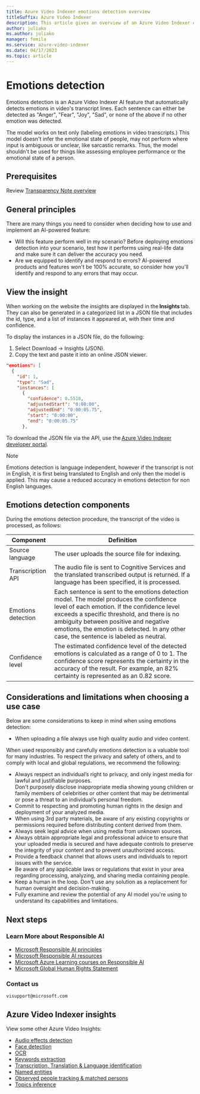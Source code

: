 ```yaml
---
title: Azure Video Indexer emotions detection overview
titleSuffix: Azure Video Indexer 
description: This article gives an overview of an Azure Video Indexer emotions detection.
author: juliako
ms.author: juliako
manager: femila
ms.service: azure-video-indexer
ms.date: 04/17/2023
ms.topic: article
---
```


# Emotions detection

Emotions detection is an Azure Video Indexer AI feature that automatically detects emotions in video's transcript lines. Each sentence can either be detected as "Anger", "Fear", "Joy", "Sad", or none of the above if no other emotion was detected.

The model works on text only (labeling emotions in video transcripts.) This model doesn't infer the emotional state of people, may not perform where input is ambiguous or unclear, like sarcastic remarks. Thus, the model shouldn't be used for things like assessing employee performance or the emotional state of a person.  

## Prerequisites  

Review [Transparency Note overview](/legal/azure-video-indexer/transparency-note?context=/azure/azure-video-indexer/context/context)

## General principles 

There are many things you need to consider when deciding how to use and implement an AI-powered feature: 

- Will this feature perform well in my scenario? Before deploying emotions detection into your scenario, test how it performs using real-life data and make sure it can deliver the accuracy you need. 
- Are we equipped to identify and respond to errors? AI-powered products and features won't be 100% accurate, so consider how you'll identify and respond to any errors that may occur. 

## View the insight

When working on the website the insights are displayed in the **Insights** tab. They can also be generated in a categorized list in a JSON file that includes the id, type, and a list of instances it appeared at, with their time and confidence. 

To display the instances in a JSON file, do the following: 

1. Select Download -> Insights (JSON). 
1. Copy the text and paste it into an online JSON viewer. 

```json
"emotions": [ 
  { 
    "id": 1, 
    "type": "Sad", 
    "instances": [ 
      { 
        "confidence": 0.5518, 
        "adjustedStart": "0:00:00", 
        "adjustedEnd": "0:00:05.75", 
        "start": "0:00:00", 
        "end": "0:00:05.75" 
      }, 

```

To download the JSON file via the API, use the [Azure Video Indexer developer portal](https://api-portal.videoindexer.ai/). 

> [!NOTE]
> Emotions detection is language independent, however if the transcript is not in English, it is first being translated to English and only then the model is applied. This may cause a reduced accuracy in emotions detection for non English languages. 

## Emotions detection components 

During the emotions detection procedure, the transcript of the video is processed, as follows: 

|Component |Definition |
|---|---|
|Source language |The user uploads the source file for indexing. |
|Transcription API |The audio file is sent to Cognitive Services and the translated transcribed output is returned. If a language has been specified, it is processed. |
|Emotions detection  |Each sentence is sent to the emotions detection model. The model produces the confidence level of each emotion. If the confidence level exceeds a specific threshold, and there is no ambiguity between positive and negative emotions, the emotion is detected. In any other case, the sentence is labeled as neutral.|
|Confidence level |The estimated confidence level of the detected emotions is calculated as a range of 0 to 1. The confidence score represents the certainty in the accuracy of the result. For example, an 82% certainty is represented as an 0.82 score. |

## Considerations and limitations when choosing a use case 

Below are some considerations to keep in mind when using emotions detection: 

* When uploading a file always use high quality audio and video content.

When used responsibly and carefully emotions detection is a valuable tool for many industries. To respect the privacy and safety of others, and to comply with local and global regulations, we recommend the following:   

* Always respect an individual’s right to privacy, and only ingest media for lawful and justifiable purposes.    
Don't purposely disclose inappropriate media showing young children or family members of celebrities or other content that may be detrimental or pose a threat to an individual’s personal freedom.   
* Commit to respecting and promoting human rights in the design and deployment of your analyzed media.   
* When using 3rd party materials, be aware of any existing copyrights or permissions required before distributing content derived from them.  
* Always seek legal advice when using media from unknown sources.  
* Always obtain appropriate legal and professional advice to ensure that your uploaded media is secured and have adequate controls to preserve the integrity of your content and to prevent unauthorized access.     
* Provide a feedback channel that allows users and individuals to report issues with the service.   
* Be aware of any applicable laws or regulations that exist in your area regarding processing, analyzing, and sharing media containing people.  
* Keep a human in the loop. Don't use any solution as a replacement for human oversight and decision-making.   
* Fully examine and review the potential of any AI model you're using to understand its capabilities and limitations.  

## Next steps

### Learn More about Responsible AI

- [Microsoft Responsible AI principles](https://www.microsoft.com/ai/responsible-ai?activetab=pivot1%3aprimaryr6) 
- [Microsoft Responsible AI resources](https://www.microsoft.com/ai/responsible-ai-resources)
- [Microsoft Azure Learning courses on Responsible AI](/training/paths/responsible-ai-business-principles/)
- [Microsoft Global Human Rights Statement](https://www.microsoft.com/corporate-responsibility/human-rights-statement?activetab=pivot_1:primaryr5)  

### Contact us

`visupport@microsoft.com`  

## Azure Video Indexer insights

View some other Azure Video Insights:

- [Audio effects detection](audio-effects-detection.md)
- [Face detection](face-detection.md)
- [OCR](ocr.md)
- [Keywords extraction](keywords.md)
- [Transcription, Translation & Language identification](transcription-translation-lid.md)
- [Named entities](named-entities.md)
- [Observed people tracking & matched persons](observed-matched-people.md)
- [Topics inference](topics-inference.md)
